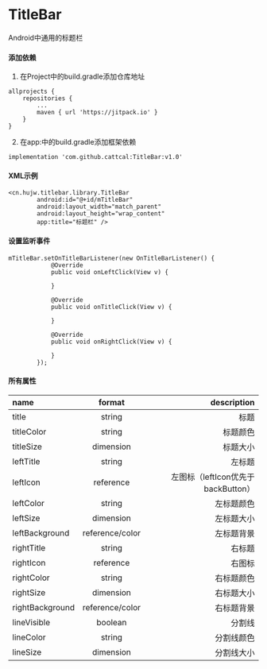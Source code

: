 # TitleBar
Android中通用的标题栏
#### 添加依赖
1. 在Project中的build.gradle添加仓库地址
```
allprojects {
    repositories {
        ...
        maven { url 'https://jitpack.io' }
    }
}
```
2. 在app:中的build.gradle添加框架依赖
```
implementation 'com.github.cattcal:TitleBar:v1.0'
```
#### XML示例
```
<cn.hujw.titlebar.library.TitleBar
        android:id="@+id/mTitleBar"
        android:layout_width="match_parent"
        android:layout_height="wrap_content"
        app:title="标题栏" />
```
#### 设置监听事件
```
mTitleBar.setOnTitleBarListener(new OnTitleBarListener() {
            @Override
            public void onLeftClick(View v) {

            }

            @Override
            public void onTitleClick(View v) {

            }

            @Override
            public void onRightClick(View v) {

            }
        });
```
#### 所有属性
|name|format|description|
|:-|:-:|-:|
|title|string|标题|
|titleColor|string|标题颜色|
|titleSize|dimension|标题大小|
|leftTitle|string|左标题|
|leftIcon|reference|左图标（leftIcon优先于backButton）|
|leftColor|string|左标题颜色|
|leftSize|dimension|左标题大小|
|leftBackground|reference/color|左标题背景|
|rightTitle|string|右标题|
|rightIcon|reference|右图标|
|rightColor|string|右标题颜色|
|rightSize|dimension|右标题大小|
|rightBackground|reference/color|右标题背景|
|lineVisible|boolean|分割线|
|lineColor|string|分割线颜色|
|lineSize|dimension|分割线大小|




